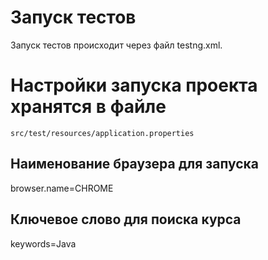 # Запуск тестов 

Запуск тестов происходит через файл testng.xml. 

# Настройки запуска проекта хранятся в файле
`src/test/resources/application.properties`

## Наименование браузера для запуска
browser.name=CHROME

## Ключевое слово для поиска курса
keywords=Java
